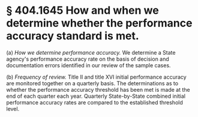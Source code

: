 # § 404.1645   How and when we determine whether the performance accuracy standard is met.

(a) *How we determine performance accuracy.* We determine a State agency's performance accuracy rate on the basis of decision and documentation errors identified in our review of the sample cases.


(b) *Frequency of review.* Title II and title XVI initial performance accuracy are monitored together on a quarterly basis. The determinations as to whether the performance accuracy threshold has been met is made at the end of each quarter each year. Quarterly State-by-State combined initial performance accuracy rates are compared to the established threshold level.




